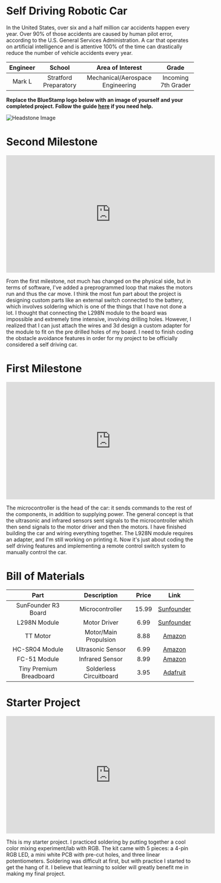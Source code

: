 # Self Driving Robotic Car
In the United States, over six and a half million car accidents happen every year. Over 90% of those accidents are caused by human pilot
error, according to the U.S. General Services Administration. A car that operates on artificial intelligence and is attentive 100% of the
time can drastically reduce the number of vehicle accidents every year.

| **Engineer** | **School** | **Area of Interest** | **Grade** |
|:--:|:--:|:--:|:--:|
| Mark L | Stratford Preparatory | Mechanical/Aerospace Engineering | Incoming 7th Grader

**Replace the BlueStamp logo below with an image of yourself and your completed project. Follow the guide [here](https://tomcam.github.io/least-github-pages/adding-images-github-pages-site.html) if you need help.**

![Headstone Image](logo.svg)

<!---

# Final Milestone

**This video is not mine, just a placeholder for until i film mine**

<iframe width="560" height="315" src="https://www.youtube.com/embed/F7M7imOVGug" title="YouTube video player" frameborder="0" allow="accelerometer; autoplay; clipboard-write; encrypted-media; gyroscope; picture-in-picture; web-share" allowfullscreen></iframe>

For your final milestone, explain the outcome of your project. Key details to include are:
- What you've accomplished since your previous milestone
- What your biggest challenges and triumphs were at BSE
- A summary of key topics you learned about
- What you hope to learn in the future after everything you've learned at BSE

-->

# Second Milestone

<iframe width="560" height="315" src="https://www.youtube.com/embed/LvG_XtgDk1o?si=GcD0zFd1mAOB8xgC" title="YouTube video player" frameborder="0" allow="accelerometer; autoplay; clipboard-write; encrypted-media; gyroscope; picture-in-picture; web-share" referrerpolicy="strict-origin-when-cross-origin" allowfullscreen></iframe>

From the first milestone, not much has changed on the physical side, but in terms of software, I've added a preprogrammed loop that makes 
the motors run and thus the car move. I think the most fun part about the project is designing custom parts like an external switch 
connected to the battery, which involves soldering which is one of the things that I have not done a lot. I thought that connecting the 
L298N module to the board was impossible and extremely time intensive, involving drilling holes. However, I realized that I can just attach 
the wires and 3d design a custom adapter for the module to fit on the pre drilled holes of my board. I need to finish coding the obstacle 
avoidance features in order for my project to be officially considered a self driving car.

# First Milestone

<iframe width="560" height="315" src="https://www.youtube.com/embed/KbAKzpfG8K0?si=2EWMpHW01JAYsbqv" title="YouTube video player" frameborder="0" allow="accelerometer; autoplay; clipboard-write; encrypted-media; gyroscope; picture-in-picture; web-share" referrerpolicy="strict-origin-when-cross-origin" allowfullscreen></iframe>

The microcontroller is the head of the car: it sends commands to the rest of the components, in addition to supplying power. The general 
concept is that the ultrasonic and infrared sensors sent signals to the microcontroller which then send signals to the motor driver and 
then the motors. I have finished building the car and wiring everything together. The L928N module requires an adapter, and I'm still 
working on printing it. Now it's just about coding the self driving features and implementing a remote control switch system to manually control the car.

<!---

# Schematics 
Here's where you'll put images of your schematics. [Tinkercad](https://www.tinkercad.com/blog/official-guide-to-tinkercad-circuits) and [Fritzing](https://fritzing.org/learning/) are both great resoruces to create professional schematic diagrams, though BSE recommends Tinkercad becuase it can be done easily and for free in the browser. 

# Code
Here's where you'll put your code. The syntax below places it into a block of code. Follow the guide [here]([url](https://www.markdownguide.org/extended-syntax/)) to learn how to customize it to your project needs. 

```c++
void setup() {
  // put your setup code here, to run once:
  Serial.begin(9600);
  Serial.println("Hello World!");
}

void loop() {
  // put your main code here, to run repeatedly:

}
```
-->

# Bill of Materials

| **Part** | **Description** | **Price** | **Link** |
|:--:|:--:|:--:|:--:|
| SunFounder R3 Board | Microcontroller | 15.99 | <a href="https://www.sunfounder.com/products/arduino-unor3-control-board"> Sunfounder </a> |
| L298N Module | Motor Driver | 6.99 | <a href="https://www.sunfounder.com/products/l298n-motor-driver-board"> Sunfounder </a> |
| TT Motor | Motor/Main Propulsion | 8.88 | <a href="https://www.amazon.com/Wishiot-2pcs-DC3-6V-Motor-Reduction/dp/B07VBXXT9M/ref=sr_1_6?crid=9EWJOGQ6ME61&dib=eyJ2IjoiMSJ9.yoxb_qM_lXKGkbdWCflA79t88uxHUir1dSeKNdbO5S2zAusmSWVBNZAq_UB3WvBlwFu3_Snl1zz0H43mtqkquAsQMBEYHANJfDmr1__H0xLgEjSFuI5Uqxw_REBxbFS4ksy8gQP5d-IpQj3Ar2oXSDmOd7UGGBuGNnc3NBND6R6n9ccBzYKWzqOxqtZaJIZRhdc-_k1EhnpD51P5FNeY7Ffxfi6K3uR0c3WprGpiedfzBv9dRrhFO1Ccq2kuyvJVQ-AfdJUMRcsrxlZDOuA2Pk6jiMoBse_hdDaaDbplf_A.C2V4VeYSqoytwuzl5VbcriSn6KMISLZcmYwi4U5A22g&dib_tag=se&keywords=tt+motor&qid=1718743027&s=industrial&sprefix=tt+motor%2Cindustrial%2C133&sr=1-6"> Amazon </a> |
| HC-SR04 Module | Ultrasonic Sensor | 6.99 | <a href="https://www.amazon.com/WWZMDiB-HC-SR04-Ultrasonic-Distance-Measuring/dp/B0B1MJJLJP/ref=sr_1_3?crid=RRD1BCLW5MA2&dib=eyJ2IjoiMSJ9.e5Yfpkja9gNArv99GdcfIbPkHEwnA5_v-S2dX3lHPU1h-CE0FMngmPIN-RWz6_85D7uy5lUjfES3fg8KH2LiWyd5kh_eYecUzivuSBQgQ-7V5q75bfTPT1c-Dw9xsK92pB3EvvorlFjzTcLxt8t1LBe64BRysrk8liNih8EQ-6P1PoQiFy3AevOLQyCa-a_bTAyFF3-a0RvuelPeJLR0WkLGTGlJXGuw4VWhcJvB1eVelgDc1Xq--b0qQDFmUbUmmA2B4V3DlQ8IWgl-SM02pAbIlgLx1abBgCv4Nho5a1c.BtzBEEH9LEJkV-BPYB2_uFIboXIgEIp9MKHCdeLmm8E&dib_tag=se&keywords=hc%2Bsr04%2Bultrasonic%2Bsensor&qid=1718743144&s=electronics&sprefix=hc%2Bsr04%2Celectronics%2C131&sr=1-3&th=1"> Amazon </a> |
| FC-51 Module | Infrared Sensor | 8.99 | <a href="https://www.amazon.com/ALMOCN-Infrared-Obstacle-Avoidance-Raspberry/dp/B08ZMJGKQP/ref=sr_1_15?crid=19UUMAOAS76Q9&dib=eyJ2IjoiMSJ9.2SYg7ZngTzI3kV3jYMQbeoQveQACXH5_b3CRBBWVW1x_kNlywPaRAJ_PTJ6oPY2q-DUClHKUjYl6ZpcNQLPXEKu867TGuBM0wNwJ3hiQMBa25ESKUnvE2mN77JhgGFXtJJzab5h8_Uu2Ly5v73qwNxMMvYpWrswW5SB9RQ5yVeXsrLhkWGZQ2UqwlkJsArE-9SnV1ssFYPy6ANCptEGdsdfURJar9Cv2Q2vEM5dMz4mGQ8BW1VuPVhlDeWv0S6Qh4zUST9i3erZpyejEIokC-3zITgLdMf9rlqtnrsB03kM.UxvVeUpxsl3QbaVVhUdt1KDcI2JOQuOjC_FE0qOPK2g&dib_tag=se&keywords=obstacle+avoidance+module&qid=1718743405&s=electronics&sprefix=obstacle+avoidance+moudle%2Celectronics%2C122&sr=1-15"> Amazon </a> |
| Tiny Premium Breadboard | Solderless Circuitboard | 3.95 | <a href="https://www.adafruit.com/product/65"> Adafruit </a> |

<!---

# Other Resources/Examples
One of the best parts about Github is that you can view how other people set up their own work. Here are some past BSE portfolios that are awesome examples. You can view how they set up their portfolio, and you can view their index.md files to understand how they implemented different portfolio components.
- [Example 1](https://trashytuber.github.io/YimingJiaBlueStamp/)
- [Example 2](https://sviatil0.github.io/Sviatoslav_BSE/)
- [Example 3](https://arneshkumar.github.io/arneshbluestamp/)

-->

# Starter Project

<iframe width="560" height="315" src="https://www.youtube.com/embed/qB56Gisgcb0?si=aOHxcnctfWgcvuFH" title="YouTube video player" frameborder="0" allow="accelerometer; autoplay; clipboard-write; encrypted-media; gyroscope; picture-in-picture; web-share" referrerpolicy="strict-origin-when-cross-origin" allowfullscreen></iframe>

This is my starter project. I practiced soldering by putting together a cool color mixing experiment/lab with RGB. The kit came with 5
pieces: a 4-pin RGB LED, a mini white PCB with pre-cut holes, and three linear potentiometers. Soldering was difficult at first, but with
practice I started to get the hang of it. I believe that learning to solder will greatly benefit me in making my final project.

# 
